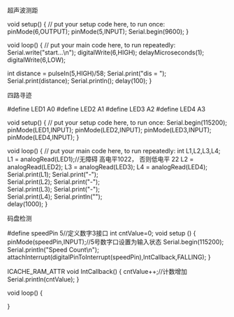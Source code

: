 超声波测距

void setup() {
  // put your setup code here, to run once:
  pinMode(6,OUTPUT);
  pinMode(5,INPUT);
  Serial.begin(9600);
}

void loop() {
  // put your main code here, to run repeatedly:
  Serial.write("start...\n");
  digitalWrite(6,HIGH);
  delayMicroseconds(1);
  digitalWrite(6,LOW);

  int distance = pulseIn(5,HIGH)/58;
  Serial.print("dis = ");
  Serial.print(distance);
  Serial.println();
  delay(100);
}


四路寻迹

#define LED1 A0
#define LED2 A1
#define LED3 A2
#define LED4 A3

void setup() {
  // put your setup code here, to run once:
  Serial.begin(115200);
  pinMode(LED1,INPUT);
  pinMode(LED2,INPUT);
  pinMode(LED3,INPUT);
  pinMode(LED4,INPUT);
}

void loop() {
  // put your main code here, to run repeatedly:
  int L1,L2,L3,L4;
  L1 = analogRead(LED1);//无障碍 高电平1022， 否则低电平 22
  L2 = analogRead(LED2);
  L3 = analogRead(LED3);
  L4 = analogRead(LED4);  
  Serial.print(L1);
  Serial.print("-");  
  Serial.print(L2);
  Serial.print("-");  
  Serial.print(L3);
  Serial.print("-");  
  Serial.print(L4);
  Serial.println("");  
  delay(1000);
}

码盘检测

#define speedPin 5//定义数字3接口
int cntValue=0;
void setup ()
{
  pinMode(speedPin,INPUT);//5号数字口设置为输入状态
  Serial.begin(115200);
  Serial.println("Speed Count\n");
  attachInterrupt(digitalPinToInterrupt(speedPin),IntCallback,FALLING);
}

ICACHE_RAM_ATTR void IntCallback()
{
  cntValue++;//计数增加
  Serial.println(cntValue);
}

void loop()
{

}

